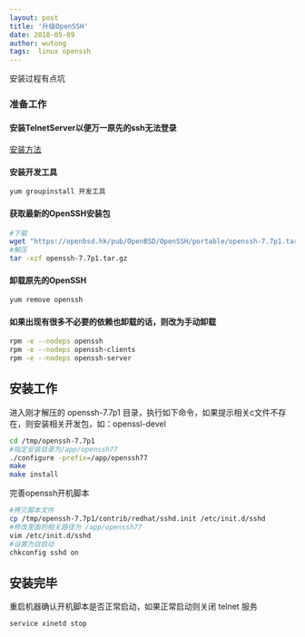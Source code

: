 ```yaml
---
layout: post
title: '升级OpenSSH'
date: 2018-05-09
author: wutong
tags:  linux openssh
---
```


安装过程有点坑


### 准备工作

#### 安装TelnetServer以便万一原先的ssh无法登录

[安装方法](/2018/05/02/install-telnet-server)

#### 安装开发工具

```bash
yum groupinstall 开发工具
```

#### 获取最新的OpenSSH安装包

```bash
#下载
wget "https://openbsd.hk/pub/OpenBSD/OpenSSH/portable/openssh-7.7p1.tar.gz"
#解压
tar -xzf openssh-7.7p1.tar.gz
```

#### 卸载原先的OpenSSH

```bash
yum remove openssh
```

#### 如果出现有很多不必要的依赖也卸载的话，则改为手动卸载

```bash
rpm -e --nodeps openssh
rpm -e --nodeps openssh-clients
rpm -e --nodeps openssh-server
```

## 安装工作

进入刚才解压的 openssh-7.7p1 目录，执行如下命令，如果提示相关c文件不存在，则安装相关开发包，如：openssl-devel

```bash
cd /tmp/openssh-7.7p1
#指定安装目录为/app/openssh77
./configure -prefix=/app/openssh77
make
make install
```

完善openssh开机脚本

```bash
#拷贝脚本文件
cp /tmp/openssh-7.7p1/contrib/redhat/sshd.init /etc/init.d/sshd
#修改里面的相关路径为 /app/openssh77
vim /etc/init.d/sshd
#设置为自启动
chkconfig sshd on
```

## 安装完毕

重启机器确认开机脚本是否正常启动，如果正常启动则关闭 telnet 服务

```bash
service xinetd stop
```